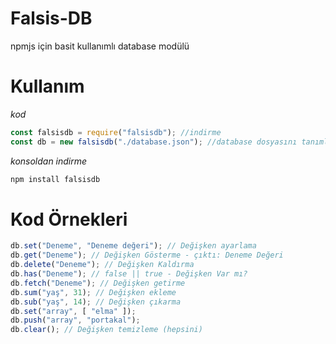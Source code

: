 # Falsis-DB
npmjs için basit kullanımlı database modülü

# Kullanım

*kod*
```js
const falsisdb = require("falsisdb"); //indirme
const db = new falsisdb("./database.json"); //database dosyasını tanımlama
```
*konsoldan indirme*
```js
npm install falsisdb
``` 

# Kod Örnekleri

```js
db.set("Deneme", "Deneme değeri"); // Değişken ayarlama
db.get("Deneme"); // Değişken Gösterme - çıktı: Deneme Değeri
db.delete("Deneme"); // Değişken Kaldırma
db.has("Deneme"); // false || true - Değişken Var mı?
db.fetch("Deneme"); // Değişken getirme
db.sum("yaş", 31); // Değişken ekleme
db.sub("yaş", 14); // Değişken çıkarma
db.set("array", [ "elma" ]);
db.push("array", "portakal"); 
db.clear(); // Değişken temizleme (hepsini)
```